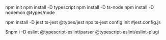 


npm init
npm install -D typescript
npm install -D ts-node
npm install -D nodemon @types/node

npm install -D jest ts-jest @types/jest
npx ts-jest config:init #jest.config.js

$npm i -D eslint @typescript-eslint/parser @typescript-eslint/eslint-plugi